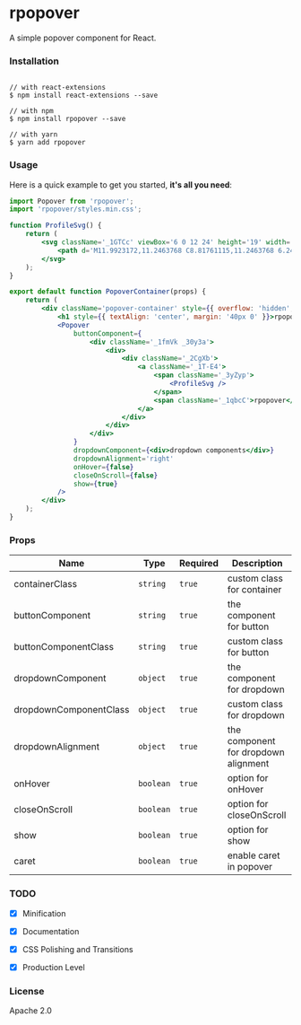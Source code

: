 # rpopover

A simple popover component for React.

### Installation

```

// with react-extensions
$ npm install react-extensions --save

// with npm
$ npm install rpopover --save

// with yarn
$ yarn add rpopover
```

### Usage

Here is a quick example to get you started, **it's all you need**:

```jsx
import Popover from 'rpopover';
import 'rpopover/styles.min.css';

function ProfileSvg() {
	return (
		<svg className='_1GTCc' viewBox='6 0 12 24' height='19' width='18' fill='#686b78'>
			<path d='M11.9923172,11.2463768 C8.81761115,11.2463768 6.24400341,8.72878961 6.24400341,5.62318841 C6.24400341,2.5175872 8.81761115,0 11.9923172,0 C15.1670232,0 17.740631,2.5175872 17.740631,5.62318841 C17.740631,8.72878961 15.1670232,11.2463768 11.9923172,11.2463768 Z M11.9923172,9.27536232 C14.0542397,9.27536232 15.7257581,7.64022836 15.7257581,5.62318841 C15.7257581,3.60614845 14.0542397,1.97101449 11.9923172,1.97101449 C9.93039471,1.97101449 8.25887628,3.60614845 8.25887628,5.62318841 C8.25887628,7.64022836 9.93039471,9.27536232 11.9923172,9.27536232 Z M24,24 L0,24 L1.21786143,19.7101449 L2.38352552,15.6939891 C2.85911209,14.0398226 4.59284263,12.7536232 6.3530098,12.7536232 L17.6316246,12.7536232 C19.3874139,12.7536232 21.1256928,14.0404157 21.6011089,15.6939891 L22.9903494,20.5259906 C23.0204168,20.63057 23.0450458,20.7352884 23.0641579,20.8398867 L24,24 Z M21.1127477,21.3339312 L21.0851024,21.2122487 C21.0772161,21.1630075 21.0658093,21.1120821 21.0507301,21.0596341 L19.6614896,16.2276325 C19.4305871,15.4245164 18.4851476,14.7246377 17.6316246,14.7246377 L6.3530098,14.7246377 C5.4959645,14.7246377 4.55444948,15.4231177 4.32314478,16.2276325 L2.75521062,21.6811594 L2.65068631,22.0289855 L21.3185825,22.0289855 L21.1127477,21.3339312 Z' />
		</svg>
	);
}

export default function PopoverContainer(props) {
	return (
		<div className='popover-container' style={{ overflow: 'hidden', height: '400px' }}>
			<h1 style={{ textAlign: 'center', margin: '40px 0' }}>rpopover</h1>
			<Popover
				buttonComponent={
					<div className='_1fmVk _30y3a'>
						<div>
							<div className='_2CgXb'>
								<a className='_1T-E4'>
									<span className='_3yZyp'>
										<ProfileSvg />
									</span>
									<span className='_1qbcC'>rpopover</span>
								</a>
							</div>
						</div>
					</div>
				}
				dropdownComponent={<div>dropdown components</div>}
				dropdownAlignment='right'
				onHover={false}
				closeOnScroll={false}
				show={true}
			/>
		</div>
	);
}
```

### Props

| Name                   | Type       | Required | Description                          |
| ---------------------- | ---------- | -------- | ------------------------------------ |
| containerClass         | `string`   | `true`   | custom class for container           |
| buttonComponent        | `string`   | `true`   | the component for button             |
| buttonComponentClass   | `string`   | `true`   | custom class for button              |
| dropdownComponent      | `object`   | `true`   | the component for dropdown           |
| dropdownComponentClass | `object`   | `true`   | custom class for dropdown            |
| dropdownAlignment      | `object`   | `true`   | the component for dropdown alignment |
| onHover                | `boolean`  | `true`   | option for onHover                   |
| closeOnScroll          | `boolean`  | `true`   | option for closeOnScroll             |
| show                   | `boolean`  | `true`   | option for show                      |
| caret                  | `boolean`  | `true`   | enable caret in popover              |

### TODO

-   [x] Minification
-   [x] Documentation
-   [x] CSS Polishing and Transitions
-   [x] Production Level


### License

Apache 2.0
